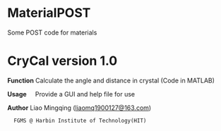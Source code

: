# MaterialPOST
Some POST code for materials

# CryCal version 1.0
**Function** 
          Calculate the angle and distance in crystal (Code in MATLAB)
          
**Usage**
      Provide a GUI and help file for use
      
**Author**
      Liao Mingqing (liaomq1900127@163.com)
      
      FGMS @ Harbin Institute of Technology(HIT)
